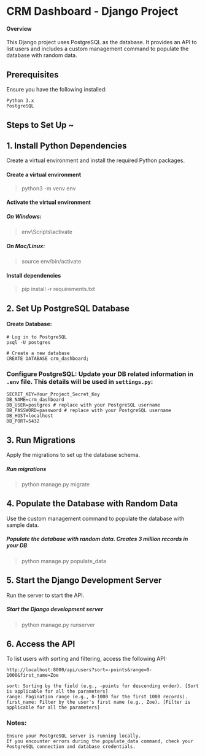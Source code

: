 # CRM Dashboard - Django Project
#### Overview

This Django project uses PostgreSQL as the database. It provides an API to list users and includes a custom management command to populate the database with random data.
## Prerequisites

Ensure you have the following installed:

    Python 3.x
    PostgreSQL


## Steps to Set Up ~
## 1. Install Python Dependencies

Create a virtual environment and install the required Python packages.

#### Create a virtual environment
> python3 -m venv env

#### Activate the virtual environment
##### On Windows:
> env\Scripts\activate
##### On Mac/Linux:
> source env/bin/activate

#### Install dependencies
> pip install -r requirements.txt

## 2. Set Up PostgreSQL Database

#### Create Database:

    # Log in to PostgreSQL
    psql -U postgres
    
    # Create a new database
    CREATE DATABASE crm_dashboard;

### Configure PostgreSQL: Update your DB related information in `.env` file. This details will be used in `settings.py`:
    SECRET_KEY=Your_Project_Secret_Key
    DB_NAME=crm_dashboard
    DB_USER=postgres # replace with your PostgreSQL username
    DB_PASSWORD=password # replace with your PostgreSQL username
    DB_HOST=localhost
    DB_PORT=5432

## 3. Run Migrations

Apply the migrations to set up the database schema.

##### Run migrations
> python manage.py migrate

## 4. Populate the Database with Random Data

Use the custom management command to populate the database with sample data.

##### Populate the database with random data. Creates 3 million records in your DB
> python manage.py populate_data

## 5. Start the Django Development Server

Run the server to start the API.

##### Start the Django development server
> python manage.py runserver

## 6. Access the API

To list users with sorting and filtering, access the following API:

`http://localhost:8000/api/users?sort=-points&range=0-1000&first_name=Zoe`

    sort: Sorting by the field (e.g., -points for descending order). [Sort is applicable for all the parameters]
    range: Pagination range (e.g., 0-1000 for the first 1000 records).
    first_name: Filter by the user's first name (e.g., Zoe). [Filter is applicable for all the parameters]

### Notes:

    Ensure your PostgreSQL server is running locally.
    If you encounter errors during the populate_data command, check your PostgreSQL connection and database credentials.
